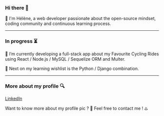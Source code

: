 ### Hi there 👋


 :herb:  I'm Hélène, a web developer passionate about the open-source mindset, coding community and continuous learning process.

 ---
 
###  In progress  :hourglass_flowing_sand:


 :bicyclist:  I’m currently developing a full-stack app about my Favourite Cycling Rides using React / Node.js / MySQL / Sequelize ORM and Multer.

 :eyes:  Next on my learning wishlist is the Python / Django combination.
 
 ---
 
###  More about my profile :mag:

[LinkedIn](https://www.linkedin.com/in/hbaudrand/)

Want to know more about my profile pic ? :bento: Feel free to contact me ! :hotsprings:
